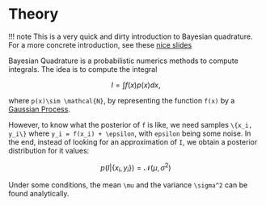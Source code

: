 # Theory

!!! note
    This is a very quick and dirty introduction to Bayesian quadrature. For a more concrete introduction,
    see these [nice slides](https://www.cs.toronto.edu/~duvenaud/talks/intro_bq.pdf)

Bayesian Quadrature is a probabilistic numerics methods to compute integrals.
The idea is to compute the integral
```math
I = \int f(x) p(x)dx,
```
where ``p(x)\sim \mathcal{N}``, by representing the function ``f(x)`` by a [Gaussian Process](https://en.wikipedia.org/wiki/Gaussian_process).

However, to know what the posterior of ``f`` is like, we need samples ``\{x_i, y_i\}`` where ``y_i = f(x_i) + \epsilon``, with ``epsilon`` being some noise.
In the end, instead of looking for an approximation of ``I``, we obtain a posterior distribution for it values:

```math
    p(I|\{x_i,y_i\}) = \mathcal{N}(\mu, \sigma^2)
```

Under some conditions, the mean ``\mu`` and the variance ``\sigma^2`` can be found analytically.